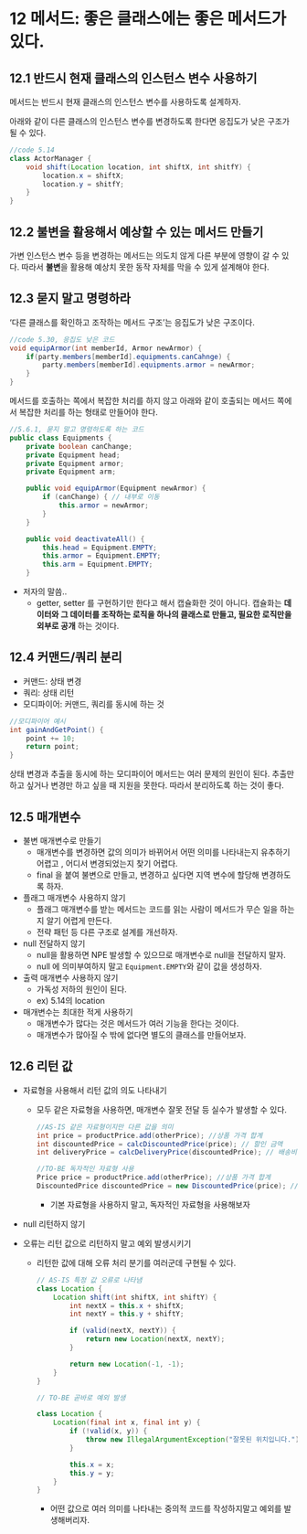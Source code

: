 # 12 메서드: 좋은 클래스에는 좋은 메서드가 있다.
## 12.1 반드시 현재 클래스의 인스턴스 변수 사용하기

메서드는 반드시 현재 클래스의 인스턴스 변수를 사용하도록 설계하자.

아래와 같이 다른 클래스의 인스턴스 변수를 변경하도록 한다면 응집도가 낮은 구조가 될 수 있다. 

```java
//code 5.14
class ActorManager {
    void shift(Location location, int shiftX, int shitfY) {
        location.x = shiftX;
        location.y = shitfY;
    }
}
```

## 12.2 불변을 활용해서 예상할 수 있는 메서드 만들기
가변 인스턴스 변수 등을 변경하는 메서드는 의도치 않게 다른 부분에 영향이 갈 수 있다. 따라서 **불변**을 활용해 예상치 못한 동작 자체를 막을 수 있게 설계해야 한다. 

## 12.3 묻지 말고 명령하라
‘다른 클래스를 확인하고 조작하는 메서드 구조’는 응집도가 낮은 구조이다.

```java
//code 5.30, 응집도 낮은 코드 
void equipArmor(int memberId, Armor newArmor) {
    if(party.members[memberId].equipments.canCahnge) {
        party.members[memberId].equipments.armor = newArmor;
    }
}
```

메서드를 호출하는 쪽에서 복잡한 처리를 하지 않고 아래와 같이 호출되는 메서드 쪽에서 복잡한 처리를 하는 형태로 만들어야 한다.

```java
//5.6.1, 묻지 말고 명령하도록 하는 코드 
public class Equipments {
    private boolean canChange;
    private Equipment head;
    private Equipment armor;
    private Equipment arm;

    public void equipArmor(Equipment newArmor) {
        if (canChange) { // 내부로 이동 
            this.armor = newArmor;
        }
    }

    public void deactivateAll() { 
        this.head = Equipment.EMPTY;
        this.armor = Equipment.EMPTY;
        this.arm = Equipment.EMPTY;
    }
```

* 저자의 말씀.. 
  * getter, setter 를 구현하기만 한다고 해서 캡슐화한 것이 아니다. 캡슐화는 **데이터와 그 데이터를 조작하는 로직을 하나의 클래스로 만들고, 필요한 로직만을 외부로 공개** 하는 것이다.

## 12.4 커맨드/쿼리 분리

* 커맨드: 상태 변경
* 쿼리: 상태 리턴
* 모디파이어: 커맨드, 쿼리를 동시에 하는 것 

```java
//모디파이어 예시
int gainAndGetPoint() {
	point += 10;
	return point;
}
```
상태 변경과 추출을 동시에 하는 모디파이어 메서드는 여러 문제의 원인이 된다. 추출만 하고 싶거나 변경만 하고 싶을 때 지원을 못한다. 따라서 분리하도록 하는 것이 좋다.


## 12.5 매개변수
* 불변 매개변수로 만들기
  * 매개변수를 변경하면 값의 의미가 바뀌어서 어떤 의미를 나타내는지 유추하기 어렵고 , 어디서 변경되었는지 찾기 어렵다.
  * final 을 붙여 불변으로 만들고, 변경하고 싶다면 지역 변수에 할당해 변경하도록 하자.
* 플래그 매개변수 사용하지 않기
  * 플래그 매개변수를 받는 메서드는 코드를 읽는 사람이 메서드가 무슨 일을 하는지 알기 어렵게 만든다. 
  * 전략 패턴 등 다른 구조로 설계를 개선하자.
* null 전달하지 않기
  * null을 활용하면 NPE 발생할 수 있으므로 매개변수로 null을 전달하지 말자.
  * null 에 의미부여하지 말고 `Equipment.EMPTY`와 같이 값을 생성하자.
* 출력 매개변수 사용하지 않기
  * 가독성 저하의 원인이 된다.  
  * ex) 5.14의 location
* 매개변수는 최대한 적게 사용하기 
  * 매개변수가 많다는 것은 메서드가 여러 기능을 한다는 것이다.
  * 매개변수가 많아질 수 밖에 없다면 별도의 클래스를 만들어보자.


## 12.6 리턴 값
* 자료형을 사용해서 리턴 값의 의도 나타내기 
  * 모두 같은 자료형을 사용하면, 매개변수 잘못 전달 등 실수가 발생할 수 있다.
    ```java
    //AS-IS 같은 자료형이지만 다른 값을 의미
    int price = productPrice.add(otherPrice); //상품 가격 합계
    int discountedPrice = calcDiscountedPrice(price); // 할인 금액
    int deliveryPrice = calcDeliveryPrice(discountedPrice); // 배송비
    ```
    ```java 
    //TO-BE 독자적인 자료형 사용
    Price price = productPrice.add(otherPrice); //상품 가격 합계
    DiscountedPrice discountedPrice = new DiscountedPrice(price); // 할인 금액
    ```
    * 기본 자료형을 사용하지 말고, 독자적인 자료형을 사용해보자

* null 리턴하지 않기
* 오류는 리턴 값으로 리턴하지 말고 예외 발생시키기 
  * 리턴한 값에 대해 오류 처리 분기를 여러군데 구현될 수 있다.
    ```java
    // AS-IS 특정 값 오류로 나타냄 
    class Location {
        Location shift(int shiftX, int shiftY) {
            int nextX = this.x + shiftX;
            int nextY = this.y + shiftY;

            if (valid(nextX, nextY)) {
                return new Location(nextX, nextY);
            }

            return new Location(-1, -1); 
        }
    }
    ```

    ```java
    // TO-BE 곧바로 예외 발생

    class Location {
        Location(final int x, final int y) {
            if (!valid(x, y)) {
                throw new IllegalArgumentException("잘못된 위치입니다.");
            }

            this.x = x;
            this.y = y;
        }
    }
    ```
    * 어떤 값으로 여러 의미를 나타내는 중의적 코드를 작성하지말고 예외를 발생해버리자. 




